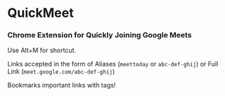 # QuickMeet
### Chrome Extension for Quickly Joining Google Meets

Use Alt+M for shortcut.

Links accepted in the form of Aliases (`meettoday` or `abc-def-ghij`) or Full Link (`meet.google.com/abc-def-ghij`)

Bookmarks important links with tags!
